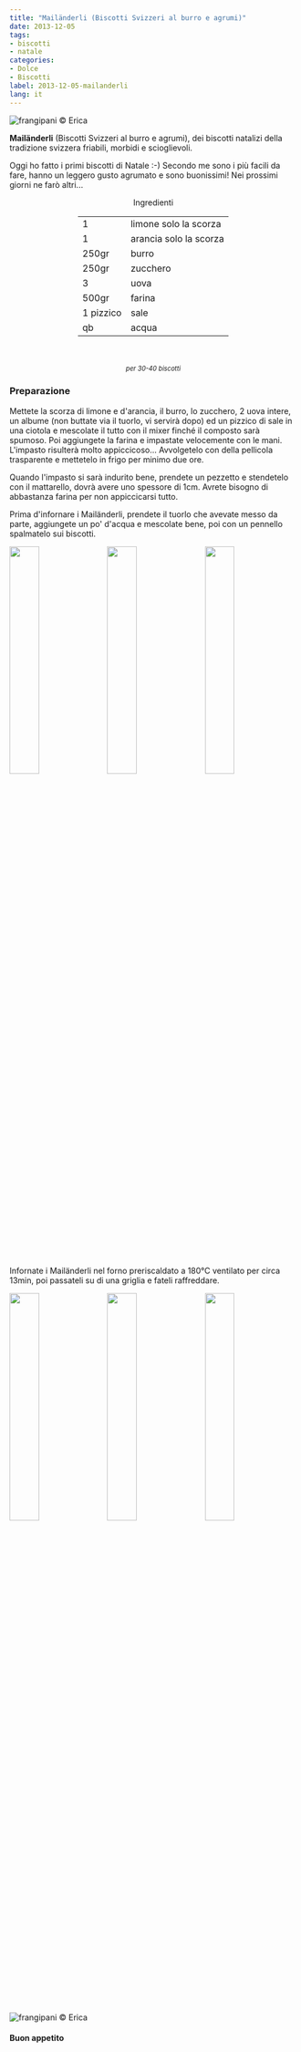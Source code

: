 ```yaml
---
title: "Mailänderli (Biscotti Svizzeri al burro e agrumi)"
date: 2013-12-05
tags:
- biscotti
- natale
categories:
- Dolce
- Biscotti
label: 2013-12-05-mailanderli
lang: it 
---
```

![](../2013-12-05-mailanderli/header.jpeg "frangipani © Erica")

**Mailänderli** (Biscotti Svizzeri al burro e agrumi), dei biscotti natalizi della tradizione svizzera friabili, morbidi e scioglievoli.

Oggi ho fatto i primi biscotti di Natale :-) Secondo me sono i più facili da fare, hanno un leggero gusto agrumato e sono buonissimi! Nei prossimi giorni ne farò altri...

<div id="wrapper" style="text-align: center">
  <div id="yourdiv" style="display: inline-block;">
    <div class="ingredients" itemscope itemtype="http://schema.org/Recipe">
      <span itemprop="name" style="display:none;">Mailänderli (Biscotti Svizzeri al burro e agrumi)</span>
      <span itemprop="recipeCategory" style="display:none;">Dolce</span>
      <img itemprop="image" style="display:none;" class="ignore-gallery-item" src="../2013-12-05-mailanderli/header.jpeg"/>
      <span itemprop="author" style="display:none;">Erica Raiano</span>
      <span itemprop="description" style="display:none;">Mailänderli (Biscotti Svizzeri al burro e agrumi), dei biscotti natalizi della tradizione svizzera friabili, morbidi e scioglievoli.</span>
      <div class="ingredients-title">Ingredienti</div>
      <table>
        <tbody>
          </tr>      
          <tr itemprop="recipeIngredient">
            <td>1</td>
            <td>limone solo la scorza</td>
          </tr>
          <tr itemprop="recipeIngredient">
            <td>1</td>
            <td>arancia solo la scorza</td>
          </tr>     
          <tr itemprop="recipeIngredient">
            <td>250gr</td>
            <td>burro</td>
          </tr>      
          <tr itemprop="recipeIngredient">
            <td>250gr</td>
            <td>zucchero</td>
          </tr>      
          <tr itemprop="recipeIngredient">
            <td>3</td>
            <td>uova</td>
          </tr>      
          <tr itemprop="recipeIngredient">
            <td>500gr</td>
            <td>farina</td>
          </tr>      
          <tr itemprop="recipeIngredient">
            <td>1 pizzico</td>
            <td>sale</td>     
          </tr>      
          <tr itemprop="recipeIngredient">
            <td>qb</td>
            <td>acqua</td>        
          </tr>
        </tbody>
      </table>
      <br></br>
      <i class="pull-right" style="font-size: 80%;">per 30-40 biscotti</i>
    </div>
  </div>
</div>


<h3>
  <font color="grey">
    <i class="fa-solid fa-gears"></i>
  </font> Preparazione
</h3>

Mettete la scorza di limone e d'arancia, il burro, lo zucchero, 2 uova intere, un albume (non buttate via il tuorlo, vi servirà dopo) ed un pizzico di sale in una ciotola e mescolate il tutto con il mixer finché il composto sarà spumoso. Poi aggiungete la farina e impastate velocemente con le mani. L'impasto risulterà molto appiccicoso... Avvolgetelo con della pellicola trasparente e mettetelo in frigo per minimo due ore.

Quando l'impasto si sarà indurito bene, prendete un pezzetto e stendetelo con il mattarello, dovrà avere uno spessore di 1cm. Avrete bisogno di abbastanza farina per non appiccicarsi tutto.

Prima d'infornare i Mailänderli, prendete il tuorlo che avevate messo da parte, aggiungete un po' d'acqua e mescolate bene, poi con un pennello spalmatelo sui biscotti.
<p>
  <div style="width: 100%; margin-bottom: 0">
    <img style="float: left; width: 32%; margin-right: 1%;" src="../2013-12-05-mailanderli/impasto.jpeg" alt="" title="frangipani © Erica" />
    <img style="float: left; width: 32%; margin-right: 1%; margin-left: 1%;" src="../2013-12-05-mailanderli/mattarello.jpeg" alt="" title="frangipani © Erica" />
    <img style="float: left; width: 32%; margin-left: 1%;" src="../2013-12-05-mailanderli/teglia.jpeg" alt="" title="frangipani © Erica" />
    <div style="clear: both"></div>
  </div>
</p>

Infornate i Mailänderli nel forno preriscaldato a 180°C ventilato per circa 13min, poi passateli su di una griglia e fateli raffreddare.
<p>
  <div style="width: 100%; margin-bottom: 0">
    <img style="float: left; width: 32%; margin-right: 1%;" src="../2013-12-05-mailanderli/risultato1.jpeg" alt="" title="frangipani © Erica" />
    <img style="float: left; width: 32%; margin-right: 1%; margin-left: 1%;" src="../2013-12-05-mailanderli/risultato4.jpeg" alt="" title="frangipani © Erica" />
    <img style="float: left; width: 32%; margin-left: 1%;" src="../2013-12-05-mailanderli/risultato3.jpeg" alt="" title="frangipani © Erica" />
    <div style="clear: both"></div>
  </div>
</p>

![](../2013-12-05-mailanderli/risultato2.jpeg "frangipani © Erica")

<h4>Buon appetito
  <font color="red">
    <i class="fa-regular fa-face-smile"></i>
  </font>
</h4>